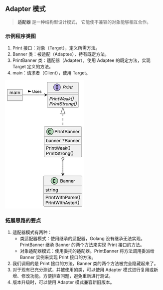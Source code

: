## Adapter 模式

> **适配器** 是一种结构型设计模式， 它能使不兼容的对象能够相互合作。

### 示例程序类图

1. Print 接口：对象（Target），定义所需方法。
2. Banner 类：被适配（Adaptee），持有既定方法。
3. PrintBanner 类：适配器（Adapter），使用 Adaptee 的既定方法，实现 Target 定义的方法。
4. main：请求者（Client），使用 Target。

![adapter](./adapter.png)

### 拓展思路的要点

1. 适配器模式有两种：
   - 类适配器模式：使用继承的适配器，Golang 没有继承无法实现。PrintBanner 继承 Banner 的两个方法来实现 Print 接口的方法。
   - 对象适配器模式：使用委托的适配器。PrintBanner 将方法调用委派给 Banner 实例来实现 Print 接口的方法。
2. 我们调用的是 Print 接口的方法，Banner 类的两个方法被完全隐藏起来了。
3. 对于现有已充分测试，并被使用的类，可以使用 Adapter 模式进行复用或新增、修改功能。方便排查问题，避免重新进行测试。
4. 版本升级时，可以使用 Adapter 模式兼容新旧版本。
